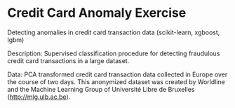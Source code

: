 # Credit Card Anomaly Exercise

Detecting anomalies in credit card transaction data (scikit-learn, xgboost, lgbm)

Description: Supervised classification procedure for detecting fraudulous credit card transactions in a large dataset.

Data: PCA transformed credit card transaction data collected in Europe over the course of two days. This anonymized dataset was created by Worldline and the Machine Learning Group of Université Libre de Bruxelles (http://mlg.ulb.ac.be).

